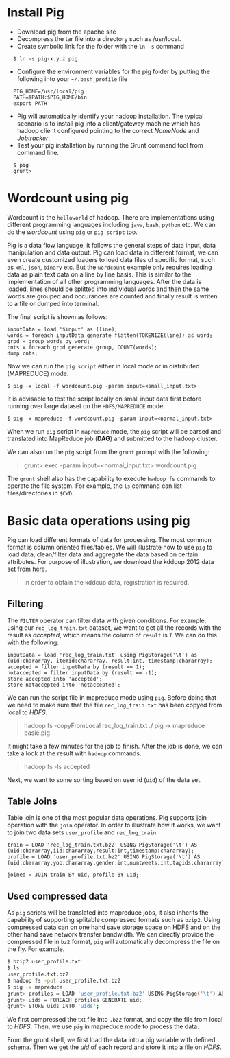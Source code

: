 Install Pig
===========

- Download pig from the apache site
- Decompress the tar file into a directory such as /usr/local. 
- Create symbolic link for the folder with the `ln -s` command
```
  $ ln -s pig-x.y.z pig
```
- Configure the environment variables for the pig folder by putting the following into your `~/.bash_profile` file
```
  PIG_HOME=/usr/local/pig
  PATH=$PATH:$PIG_HOME/bin
  export PATH
```
- Pig will automatically identify your hadoop installation. The typical scenario is to install pig into a client/gateway machine which has hadoop client configured pointing to the correct *NameNode* and *Jobtracker*. 
- Test your pig installation by running the Grunt command tool from command line. 

```
  $ pig 
  grunt> 
```

Wordcount using pig
===================

Wordcount is the `helloworld` of hadoop. There are implementations using different programming languages including `java`, `bash`, `python` etc. We can do the *wordcount* using `pig` or `pig script` too. 

Pig is a data flow language, it follows the general steps of data input, data manipulation and data output. Pig can load data in different format, we can even create customized loaders to load data files of specific format, such as `xml`, `json`, `binary` etc. But the `wordcount` example only requires loading data as plain text data on a line by line basis. This is similar to the implementation of all other programming languages. After the data is loaded, lines should be splitted into individual words and then the same words are grouped and occurances are counted and finally result is writen to a file or dumped into terminal. 

The final script is shown as follows: 

```
inputData = load '$input' as (line);
words = foreach inputData generate flatten(TOKENIZE(line)) as word;
grpd = group words by word;
cnts = foreach grpd generate group, COUNT(words);
dump cnts;
```

Now we can run the `pig script` either in local mode or in distributed (MAPREDUCE) mode.

`$ pig -x local -f wordcount.pig -param input=<small_input.txt>`

It is advisable to test the script locally on small input data first before running over large dataset on the `HDFS/MAPREDUCE` mode.

`$ pig -x mapreduce -f wordcount.pig -param input=<normal_input.txt>`

When we run `pig` script in `mapreduce` mode, the `pig` script will be parsed and translated into MapReduce job (**DAG**) and submitted to the hadoop cluster. 

We can also run the `pig` script from the `grunt` prompt with the following: 

> grunt> exec -param input=<normal_input.txt> wordcount.pig

The `grunt` shell also has the capability to execute `hadoop fs` commands to operate the file system. For example, the `ls` command can list files/directories in `$CWD`. 

Basic data operations using pig
===============================

Pig can load different formats of data for processing. The most common format is column oriented files/tables. We will illustrate how to use `pig` to load data, clean/filter data and aggregate the data based on certain attributes. For purpose of illustration, we download the kddcup 2012 data set from [here](https://www.kddcup2012.org/c/kddcup2012-track1). 

> In order to obtain the kddcup data, registration is required. 

Filtering
---------

The `FILTER` operator can filter data with given conditions. For example, using our `rec_log_train.txt` dataset, we want to get all the records with the result as *accepted*, which means the column of `result` is *1*. We can do this with the following: 

```
inputData = load 'rec_log_train.txt' using PigStorage('\t') as (uid:chararray, itemid:chararray, result:int, timestamp:chararray);
accepted = filter inputData by (result == 1);
notaccepted = filter inputData by (result == -1);
store accepted into 'accepted';
store notaccepted into 'notaccepted';
```

We can run the script file in mapreduce mode using `pig`. Before doing that we need to make sure that the file `rec_log_train.txt` has been copyed from local to *HDFS*. 

> hadoop fs -copyFromLocal rec_log_train.txt ./
> pig -x mapreduce basic.pig

It might take a few minutes for the job to finish. After the job is done, we can take a look at the result with `hadoop` commands. 

> hadoop fs -ls accepted 

Next, we want to some sorting based on user id (`uid`) of the data set. 


Table Joins
-----------

Table join is one of the most popular data operations. Pig supports join operation with the `join` operator. In order to illustrate how it works, we want to join two data sets `user_profile` and `rec_log_train`. 

```
train = LOAD 'rec_log_train.txt.bz2' USING PigStorage('\t') AS (uid:chararray,iid:chararray,result:int,timestamp:chararray);
profile = LOAD 'user_profile.txt.bz2' USING PigStorage('\t') AS (uid:chararray,yob:chararray,gender:int,numtweets:int,tagids:chararray);

joined = JOIN train BY uid, profile BY uid;
```

Used compressed data
--------------------

As `pig` scripts will be translated into mapreduce jobs, it also inherits the capability of supporting splitable compressed formats such as `bzip2`. Using compressed data can on one hand save storage space on HDFS and on the other hand save network transfer bandwidth. We can directly provide the compressed file in `bz2` format, `pig` will automatically decompress the file on the fly. For example. 

```bash
$ bzip2 user_profile.txt 
$ ls 
user_profile.txt.bz2
$ hadoop fs -put user_profile.txt.bz2
$ pig -x mapreduce 
grunt> profiles = LOAD 'user_profile.txt.bz2' USING PigStorage('\t') AS (uid:chararray,yob:chararray,gender:int,numtweets:int,tagids:chararray);
grunt> uids = FOREACH profiles GENERATE uid; 
grunt> STORE uids INTO 'uids'; 
```

We first compressed the txt file into `.bz2` format, and copy the file from local to *HDFS*. Then, we use `pig` in mapreduce mode to process the data. 

From the grunt shell, we first load the data into a pig variable with defined schema. Then we get the *uid* of each record and store it into a file on *HDFS*. 
